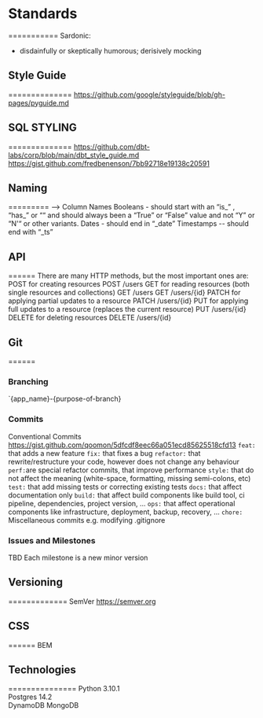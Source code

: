 # Standards
===========
Sardonic:
- disdainfully or skeptically humorous; derisively mocking

## Style Guide
==============
https://github.com/google/styleguide/blob/gh-pages/pyguide.md



## SQL STYLING
==============
https://github.com/dbt-labs/corp/blob/main/dbt_style_guide.md
https://gist.github.com/fredbenenson/7bb92718e19138c20591


## Naming
=========
--> Column Names
    Booleans - should start with an “is_” , “has_” or ““ and should always been a “True” or “False” value and not “Y” or “N'“ or other variants.
    Dates - should end in “_date”
    Timestamps -- should end with “_ts”



## API
======
There are many HTTP methods, but the most important ones are:
POST for creating resources
POST /users
GET for reading resources (both single resources and collections)
GET /users
GET /users/{id}
PATCH for applying partial updates to a resource
PATCH /users/{id}
PUT for applying full updates to a resource (replaces the current resource)
PUT /users/{id}
DELETE for deleting resources
DELETE /users/{id}



## Git
======
### Branching
`{app_name}-{purpose-of-branch}

### Commits
Conventional Commits
https://gist.github.com/qoomon/5dfcdf8eec66a051ecd85625518cfd13
`feat:` that adds a new feature
`fix:` that fixes a bug
`refactor:` that rewrite/restructure your code, however does not change any behaviour
`perf:`are special refactor commits, that improve performance
`style:` that do not affect the meaning (white-space, formatting, missing semi-colons, etc)
`test:` that add missing tests or correcting existing tests
`docs:` that affect documentation only
`build:` that affect build components like build tool, ci pipeline, dependencies, project version, ...
`ops:` that affect operational components like infrastructure, deployment, backup, recovery, ...
`chore:` Miscellaneous commits e.g. modifying .gitignore

### Issues and Milestones
TBD
Each milestone is a new minor version



## Versioning
=============
SemVer
https://semver.org



## CSS
======
BEM



## Technologies
===============
Python 3.10.1  
Postgres 14.2  
DynamoDB
MongoDB